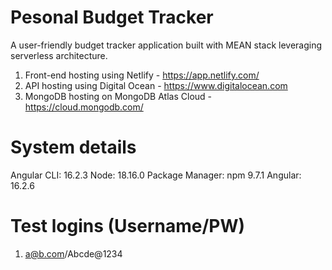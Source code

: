# Pesonal Budget Tracker
A user-friendly budget tracker application built with MEAN stack leveraging serverless architecture.

1. Front-end hosting using Netlify - https://app.netlify.com/ <br />
2. API hosting using Digital Ocean - https://www.digitalocean.com <br />
3. MongoDB hosting on MongoDB Atlas Cloud - https://cloud.mongodb.com/

# System details
Angular CLI: 16.2.3
Node: 18.16.0
Package Manager: npm 9.7.1
Angular: 16.2.6

# Test logins (Username/PW)
1. a@b.com/Abcde@1234





